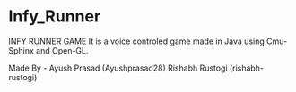 # Infy_Runner
INFY RUNNER GAME
It is a voice controled game made in Java using Cmu-Sphinx and Open-GL.

Made By -
Ayush Prasad (Ayushprasad28)
Rishabh Rustogi (rishabh-rustogi)
